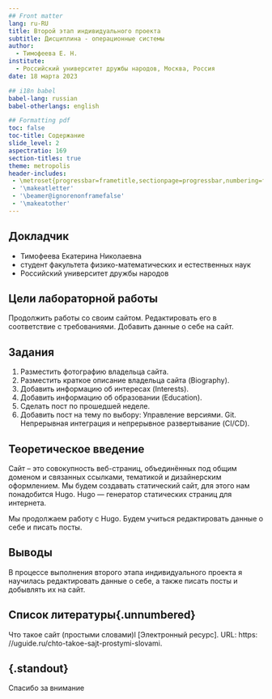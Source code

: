 ```yaml
---
## Front matter
lang: ru-RU
title: Второй этап индивидуального проекта
subtitle: Дисциплина - операционные системы
author:
  - Тимофеева Е. Н.
institute:
  - Российский университет дружбы народов, Москва, Россия
date: 18 марта 2023

## i18n babel
babel-lang: russian
babel-otherlangs: english

## Formatting pdf
toc: false
toc-title: Содержание
slide_level: 2
aspectratio: 169
section-titles: true
theme: metropolis
header-includes:
 - \metroset{progressbar=frametitle,sectionpage=progressbar,numbering=fraction}
 - '\makeatletter'
 - '\beamer@ignorenonframefalse'
 - '\makeatother'
---
```


## Докладчик



  * Тимофеева Екатерина Николаевна
  * студент факультета физико-математических и естественных наук
  * Российский университет дружбы народов
  
## Цели лабораторной работы

Продолжить работы со своим сайтом. Редактировать его в соответствие с требованиями. Добавить данные о себе на сайт.

## Задания

1. Разместить фотографию владельца сайта.
2. Разместить краткое описание владельца сайта (Biography).
3. Добавить информацию об интересах (Interests).
4. Добавить информацию об образовании (Education).
5. Сделать пост по прошедшей неделе.
6. Добавить пост на тему по выбору: Управление версиями. Git. Непрерывная интеграция и непрерывное развертывание (CI/CD).

## Теоретическое введение

Сайт – это совокупность веб-страниц, объединённых под общим доменом и связанных ссылками, тематикой и дизайнерским оформлением. Мы будем создавать статический сайт, для этого нам понадобится Hugo. Hugo — генератор статических страниц для интернета.

Мы продолжаем работу с Hugo. Будем учиться редактировать данные о себе и писать посты.

## Выводы

В процессе выполнения второго этапа индивидуального проекта я научилась редактировать данные о себе, а также писать посты и добывлять их на сайт.

## Список литературы{.unnumbered}

Что такое сайт (простыми словами)l [Электронный ресурс]. URL: https:
//uguide.ru/chto-takoe-sajt-prostymi-slovami.

## {.standout}

Спасибо за внимание

